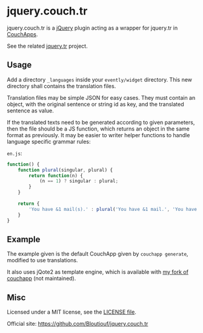 jquery.couch.tr
===============

jquery.couch.tr is a [jQuery](http://jquery.com/) plugin acting as a wrapper for jquery.tr in [CouchApps](https://github.com/couchapp/couchapp).

See the related [jquery.tr](https://github.com/Bloutiouf/jquery.tr) project.

Usage
-----

Add a directory `_languages` inside your `evently/widget` directory. This new directory shall contains the translation files.

Translation files may be simple JSON for easy cases. They must contain an object, with the original sentence or string id as key, and the translated sentence as value.

If the translated texts need to be generated according to given parameters, then the file should be a JS function, which returns an object in the same format as previously. It may be easier to writer helper functions to handle language specific grammar rules:

`en.js`:

```javascript
function() {
	function plural(singular, plural) {
		return function(n) {
			(n == 1) ? singular : plural;
		}
	}
	
	return {
		'You have &1 mail(s).' : plural('You have &1 mail.', 'You have &1 mails.')
	}
}
```

Example
--------

The example given is the default CouchApp given by `couchapp generate`, modified to use translations.

It also uses jQote2 as template engine, which is available with [my fork of couchapp](https://github.com/Bloutiouf/couchapp) (not maintained).
 
Misc
----

Licensed under a MIT license, see the [LICENSE file](https://github.com/Bloutiouf/jquery.tr/blob/master/LICENSE).

Official site: https://github.com/Bloutiouf/jquery.couch.tr